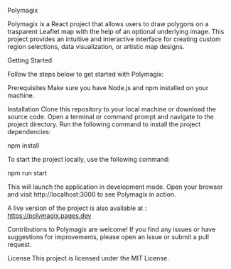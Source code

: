 Polymagix

Polymagix is a React project that allows users to draw polygons on a  trasparent Leaflet map with the help of an optional underlying image. This project provides an intuitive and interactive interface for creating custom region selections, data visualization, or artistic map designs.

Getting Started

Follow the steps below to get started with Polymagix:

Prerequisites
Make sure you have Node.js and npm installed on your machine.

Installation
Clone this repository to your local machine or download the source code.
Open a terminal or command prompt and navigate to the project directory.
Run the following command to install the project dependencies:

npm install

To start the project locally, use the following command:

npm run start

This will launch the application in development mode. Open your browser and visit http://localhost:3000 to see Polymagix in action.

A live version of the project is also available at :
https://polymagix.pages.dev

Contributions to Polymagix are welcome! If you find any issues or have suggestions for improvements, please open an issue or submit a pull request. 

License
This project is licensed under the MIT License.
